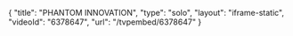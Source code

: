 {
    "title": "PHANTOM INNOVATION",
    "type": "solo",
    "layout": "iframe-static",
    "videoId": "6378647",
    "url": "\/tvpembed\/6378647"
}